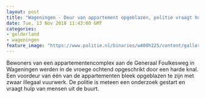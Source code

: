 ```yaml
---
layout: post
title: "Wageningen - Deur van appartement opgeblazen, politie vraagt hulp"
date: Tue, 13 Nov 2018 11:43:00 GMT
categories: 
- gelderland 
- wageningen 
feature_image: "https://www.politie.nl/binaries/w400h225/content/gallery/politie/stockfotos/algemeen/afzetlint-bij-een-afzetting-van-een-pd.jpg"
---
```


Bewoners van een appartementencomplex aan de Generaal Foulkesweg in Wageningen werden in de vroege ochtend opgeschrikt door een harde knal. Een voordeur van één van de appartementen bleek opgeblazen te zijn met zwaar illegaal vuurwerk. De politie is meteen een onderzoek gestart en vraagt hulp van mensen uit de buurt.
